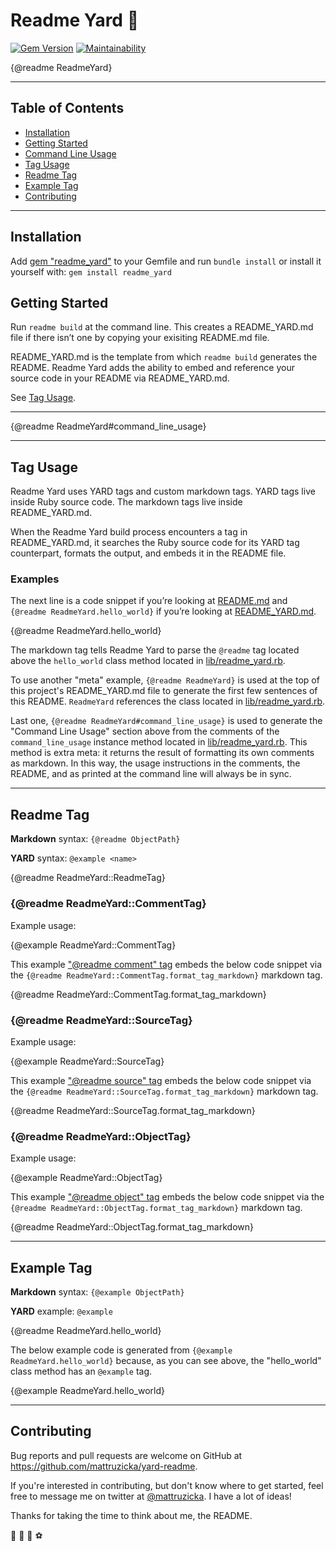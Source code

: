 # Readme Yard 🌿
[![Gem Version](https://badge.fury.io/rb/readme_yard.svg)](https://badge.fury.io/rb/readme_yard)
[![Maintainability](https://api.codeclimate.com/v1/badges/9fe0012930c3886dbe00/maintainability)](https://codeclimate.com/github/mattruzicka/readme_yard/maintainability)

{@readme ReadmeYard}

---

## Table of Contents
- [Installation](#installation)
- [Getting Started](#getting-started)
- [Command Line Usage](#command-line-usage)
- [Tag Usage](#tag-usage)
- [Readme Tag](#readme-tag)
- [Example Tag](#example-tag)
- [Contributing](#contributing)

---

## Installation

Add [gem "readme_yard"](https://rubygems.org/gems/readme_yard) to your Gemfile and run `bundle install` or install it yourself with: `gem install readme_yard`

## Getting Started

Run `readme build` at the command line. This creates a README_YARD.md file if there isn’t one by copying your exisiting README.md file.

README_YARD.md is the template from which `readme build` generates the README. Readme Yard adds the ability to embed and reference your source code in your README via README_YARD.md.

See [Tag Usage](#tag-usage).

---

{@readme ReadmeYard#command_line_usage}

---

## Tag Usage

Readme Yard uses YARD tags and custom markdown tags. YARD tags live inside Ruby source code. The markdown tags live inside README_YARD.md.

When the Readme Yard build process encounters a tag in README_YARD.md, it searches the Ruby source code for its YARD tag counterpart, formats the output, and embeds it in the README file.

### Examples

The next line is a code snippet if you’re looking at [README.md](https://github.com/mattruzicka/README/blob/main/README_YARD.md) and `{@readme ReadmeYard.hello_world}` if you’re looking at [README_YARD.md](https://github.com/mattruzicka/readme_yard/blob/main/README_YARD.md).

{@readme ReadmeYard.hello_world}

The markdown tag tells Readme Yard to parse the `@readme` tag located above the `hello_world` class method located in [lib/readme_yard.rb](https://github.com/mattruzicka/readme_yard/blob/main/lib/readme_yard.rb).

To use another "meta" example, `{@readme ReadmeYard}` is used at the top of this project's README_YARD.md file to generate the first few sentences of this README. `ReadmeYard` references the class located in [lib/readme_yard.rb](https://github.com/mattruzicka/readme_yard/blob/main/lib/readme_yard.rb).

Last one, `{@readme ReadmeYard#command_line_usage}` is used to generate the "Command Line Usage" section above from the comments of the `command_line_usage` instance method located in [lib/readme_yard.rb](https://github.com/mattruzicka/readme_yard/blob/main/lib/readme_yard.rb). This method is extra meta: it returns the result of formatting its own comments as markdown. In this way, the usage instructions in the comments, the README, and as printed at the command line will always be in sync.

---

## Readme Tag

**Markdown** syntax: `{@readme ObjectPath}`

**YARD** syntax: `@example <name>`

{@readme ReadmeYard::ReadmeTag}

### {@readme ReadmeYard::CommentTag}

Example usage:

{@example ReadmeYard::CommentTag}

This example ["@readme comment" tag](https://github.com/mattruzicka/readme_yard/blob/main/lib/readme_yard/comment_tag.rb) embeds the below code snippet via the `{@readme ReadmeYard::CommentTag.format_tag_markdown}` markdown tag.

{@readme ReadmeYard::CommentTag.format_tag_markdown}

### {@readme ReadmeYard::SourceTag}

Example usage:

{@example ReadmeYard::SourceTag}

This example ["@readme source" tag](https://github.com/mattruzicka/readme_yard/blob/main/lib/readme_yard/source_tag.rb) embeds the below code snippet via the `{@readme ReadmeYard::SourceTag.format_tag_markdown}` markdown tag.

{@readme ReadmeYard::SourceTag.format_tag_markdown}

### {@readme ReadmeYard::ObjectTag}

Example usage:

{@example ReadmeYard::ObjectTag}

This example ["@readme object" tag](https://github.com/mattruzicka/readme_yard/blob/main/lib/readme_yard/object_tag.rb) embeds the below code snippet via the `{@readme ReadmeYard::ObjectTag.format_tag_markdown}` markdown tag.

{@readme ReadmeYard::ObjectTag.format_tag_markdown}


---

## Example Tag

**Markdown** syntax: `{@example ObjectPath}`

**YARD** example: `@example`

{@readme ReadmeYard.hello_world}

The below example code is generated from `{@example ReadmeYard.hello_world}` because, as you can see above, the "hello_world" class method has an `@example` tag.

{@example ReadmeYard.hello_world}

---

## Contributing

Bug reports and pull requests are welcome on GitHub at https://github.com/mattruzicka/yard-readme.

If you're interested in contributing, but don't know where to get started, feel free to message me on twitter at [@mattruzicka](https://twitter.com/mattruzicka). I have a lot of ideas!

Thanks for taking the time to think about me, the README.

🌿 🥏 🌱 ⚽
